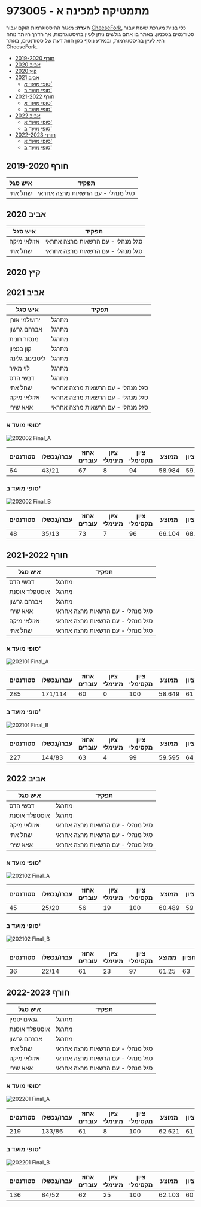 # 973005 - מתמטיקה למכינה א

**הערה**: מאגר ההיסטוגרמות הוקם עבור [CheeseFork](https://cheesefork.cf/), כלי בניית מערכת שעות עבור סטודנטים בטכניון. באתר בו אתם גולשים ניתן לעיין בהיסטוגרמות, אך הדרך היותר נוחה היא לעיין בהיסטוגרמות, ובמידע נוסף כגון חוות דעת של סטודנטים, באתר CheeseFork.

* [חורף 2019-2020](#201901)
* [אביב 2020](#201902)
* [קיץ 2020](#201903)
* [אביב 2021](#202002)
  * [סופי מועד א'](#202002-Final_A)
  * [סופי מועד ב'](#202002-Final_B)
* [חורף 2021-2022](#202101)
  * [סופי מועד א'](#202101-Final_A)
  * [סופי מועד ב'](#202101-Final_B)
* [אביב 2022](#202102)
  * [סופי מועד א'](#202102-Final_A)
  * [סופי מועד ב'](#202102-Final_B)
* [חורף 2022-2023](#202201)
  * [סופי מועד א'](#202201-Final_A)
  * [סופי מועד ב'](#202201-Final_B)

<h2 id="201901">חורף 2019-2020</h2>

| איש סגל | תפקיד |
| ---- | ---- |
| שחל אתי | סגל מנהלי - עם הרשאות מרצה אחראי |

<h2 id="201902">אביב 2020</h2>

| איש סגל | תפקיד |
| ---- | ---- |
| אזולאי מיקה | סגל מנהלי - עם הרשאות מרצה אחראי |
| שחל אתי | סגל מנהלי - עם הרשאות מרצה אחראי |

<h2 id="201903">קיץ 2020</h2>

<h2 id="202002">אביב 2021</h2>

| איש סגל | תפקיד |
| ---- | ---- |
| ירושלמי אורן | מתרגל |
| אברהם גרשון | מתרגל |
| מנסור רונית | מתרגל |
| קון בנציון | מתרגל |
| ליטבינוב גלינה | מתרגל |
| לוי מאיר | מתרגל |
| דבשי הדס | מתרגל |
| שחל אתי | סגל מנהלי - עם הרשאות מרצה אחראי |
| אזולאי מיקה | סגל מנהלי - עם הרשאות מרצה אחראי |
| אאא שירי | סגל מנהלי - עם הרשאות מרצה אחראי |

<h3 id="202002-Final_A">סופי מועד א'</h3>

![202002 Final_A](202002/Final_A.png)

| סטודנטים | עברו/נכשלו | אחוז עוברים | ציון מינימלי | ציון מקסימלי | ממוצע | חציון |
| ---- | ---- | ---- | ---- | ---- | ---- | ---- |
| 64 | 43/21 | 67 | 8 | 94 | 58.984 | 59.5 |

<h3 id="202002-Final_B">סופי מועד ב'</h3>

![202002 Final_B](202002/Final_B.png)

| סטודנטים | עברו/נכשלו | אחוז עוברים | ציון מינימלי | ציון מקסימלי | ממוצע | חציון |
| ---- | ---- | ---- | ---- | ---- | ---- | ---- |
| 48 | 35/13 | 73 | 7 | 96 | 66.104 | 68.5 |

<h2 id="202101">חורף 2021-2022</h2>

| איש סגל | תפקיד |
| ---- | ---- |
| דבשי הדס | מתרגל |
| אוסטפלד אוסנת | מתרגל |
| אברהם גרשון | מתרגל |
| אאא שירי | סגל מנהלי - עם הרשאות מרצה אחראי |
| אזולאי מיקה | סגל מנהלי - עם הרשאות מרצה אחראי |
| שחל אתי | סגל מנהלי - עם הרשאות מרצה אחראי |

<h3 id="202101-Final_A">סופי מועד א'</h3>

![202101 Final_A](202101/Final_A.png)

| סטודנטים | עברו/נכשלו | אחוז עוברים | ציון מינימלי | ציון מקסימלי | ממוצע | חציון |
| ---- | ---- | ---- | ---- | ---- | ---- | ---- |
| 285 | 171/114 | 60 | 0 | 100 | 58.649 | 61 |

<h3 id="202101-Final_B">סופי מועד ב'</h3>

![202101 Final_B](202101/Final_B.png)

| סטודנטים | עברו/נכשלו | אחוז עוברים | ציון מינימלי | ציון מקסימלי | ממוצע | חציון |
| ---- | ---- | ---- | ---- | ---- | ---- | ---- |
| 227 | 144/83 | 63 | 4 | 99 | 59.595 | 64 |

<h2 id="202102">אביב 2022</h2>

| איש סגל | תפקיד |
| ---- | ---- |
| דבשי הדס | מתרגל |
| אוסטפלד אוסנת | מתרגל |
| אזולאי מיקה | סגל מנהלי - עם הרשאות מרצה אחראי |
| שחל אתי | סגל מנהלי - עם הרשאות מרצה אחראי |
| אאא שירי | סגל מנהלי - עם הרשאות מרצה אחראי |

<h3 id="202102-Final_A">סופי מועד א'</h3>

![202102 Final_A](202102/Final_A.png)

| סטודנטים | עברו/נכשלו | אחוז עוברים | ציון מינימלי | ציון מקסימלי | ממוצע | חציון |
| ---- | ---- | ---- | ---- | ---- | ---- | ---- |
| 45 | 25/20 | 56 | 19 | 100 | 60.489 | 59 |

<h3 id="202102-Final_B">סופי מועד ב'</h3>

![202102 Final_B](202102/Final_B.png)

| סטודנטים | עברו/נכשלו | אחוז עוברים | ציון מינימלי | ציון מקסימלי | ממוצע | חציון |
| ---- | ---- | ---- | ---- | ---- | ---- | ---- |
| 36 | 22/14 | 61 | 23 | 97 | 61.25 | 63 |

<h2 id="202201">חורף 2022-2023</h2>

| איש סגל | תפקיד |
| ---- | ---- |
| גנאים יסמין | מתרגל |
| אוסטפלד אוסנת | מתרגל |
| אברהם גרשון | מתרגל |
| שחל אתי | סגל מנהלי - עם הרשאות מרצה אחראי |
| אזולאי מיקה | סגל מנהלי - עם הרשאות מרצה אחראי |
| אאא שירי | סגל מנהלי - עם הרשאות מרצה אחראי |

<h3 id="202201-Final_A">סופי מועד א'</h3>

![202201 Final_A](202201/Final_A.png)

| סטודנטים | עברו/נכשלו | אחוז עוברים | ציון מינימלי | ציון מקסימלי | ממוצע | חציון |
| ---- | ---- | ---- | ---- | ---- | ---- | ---- |
| 219 | 133/86 | 61 | 8 | 100 | 62.621 | 61 |

<h3 id="202201-Final_B">סופי מועד ב'</h3>

![202201 Final_B](202201/Final_B.png)

| סטודנטים | עברו/נכשלו | אחוז עוברים | ציון מינימלי | ציון מקסימלי | ממוצע | חציון |
| ---- | ---- | ---- | ---- | ---- | ---- | ---- |
| 136 | 84/52 | 62 | 25 | 100 | 62.103 | 60 |

